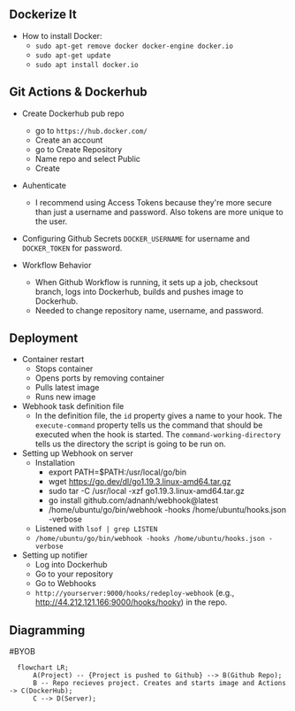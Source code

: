 ## Dockerize It
- How to install Docker:
	- `sudo apt-get remove docker docker-engine docker.io`
	- `sudo apt-get update`
	- `sudo apt install docker.io`

## Git Actions & Dockerhub
- Create Dockerhub pub repo
	- go to `https://hub.docker.com/`
	- Create an account
	- go to Create Repository
	- Name repo and select Public
	- Create
- Auhenticate
	- I recommend using Access Tokens because they're more secure than just a username and password. Also tokens are more unique to the user.

- Configuring Github Secrets
	`DOCKER_USERNAME` for username and `DOCKER_TOKEN` for password.

- Workflow Behavior
	- When Github Workflow is running, it sets up a job, checksout branch, logs into Dockerhub, builds and pushes image to Dockerhub.
	- Needed to change repository name, username, and password.

## Deployment
- Container restart
	- Stops container
	- Opens ports by removing container
	- Pulls latest image
	- Runs new image
- Webhook task definition file
	- In the definition file, the `id` property gives a name to your hook. The `execute-command` property tells us the command that should be executed when the hook is started. The `command-working-directory` tells us the directory the script is going to be run on.
- Setting up Webhook on server
	- Installation
		- export PATH=$PATH:/usr/local/go/bin
		- wget https://go.dev/dl/go1.19.3.linux-amd64.tar.gz
		- sudo tar -C /usr/local -xzf go1.19.3.linux-amd64.tar.gz
		- go install github.com/adnanh/webhook@latest
		- /home/ubuntu/go/bin/webhook -hooks /home/ubuntu/hooks.json -verbose
	- Listened with `lsof | grep LISTEN`
	- `/home/ubuntu/go/bin/webhook -hooks /home/ubuntu/hooks.json -verbose`
- Setting up notifier
	- Log into Dockerhub
	- Go to your repository
	- Go to Webhooks
	- `http://yourserver:9000/hooks/redeploy-webhook` (e.g., http://44.212.121.166:9000/hooks/hooky) in the repo.

## Diagramming

#BYOB


```mermaid
  flowchart LR;
      A(Project) -- {Project is pushed to Github} --> B(Github Repo);
      B -- Repo recieves project. Creates and starts image and Actions -> C(DockerHub);
      C --> D(Server);
```
